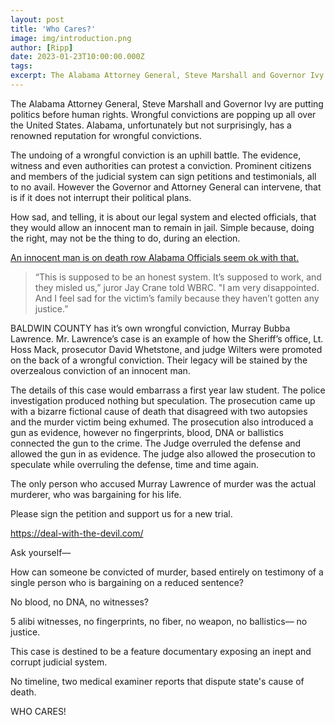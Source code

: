 ```yaml
---
layout: post
title: 'Who Cares?'
image: img/introduction.png
author: [Ripp]
date: 2023-01-23T10:00:00.000Z
tags: 
excerpt: The Alabama Attorney General, Steve Marshall and Governor Ivy are putting politics before human rights. Wrongful convictions are popping up all over the United States. Alabama, unfortunately but not surprisingly, has a renowned reputation for wrongful convictions.
---
```

The Alabama Attorney General, Steve Marshall and Governor Ivy are putting politics before human rights. Wrongful convictions are popping up all over the United States. Alabama, unfortunately but not surprisingly, has a renowned reputation for wrongful convictions.


The undoing of a wrongful conviction is an uphill battle. The evidence, witness and even authorities can protest a conviction. Prominent citizens and members of the judicial system can sign petitions and testimonials, all to no avail. However the Governor and Attorney General can intervene, that is if it does not interrupt their political plans.


How sad, and telling, it is about our legal system and elected officials, that they would allow an innocent man to remain in jail. Simple because, doing the right, may not be the thing to do, during an election.


[An innocent man is on death row Alabama Officials seem ok with that.](https://www.al.com/news/2022/04/an-innocent-man-is-on-death-row-alabama-officials-seem-ok-with-that.html)


> “This is supposed to be an honest system. It’s supposed to work, and they misled us,” juror Jay Crane told WBRC. "I am very disappointed. And I feel sad for the victim’s family because they haven’t gotten any justice.”


BALDWIN COUNTY has it’s own wrongful conviction, Murray Bubba Lawrence. Mr. Lawrence’s case is an example of how the Sheriff’s office, Lt. Hoss Mack, prosecutor David Whetstone, and judge Wilters were promoted on the back of a wrongful conviction. Their legacy will be stained by the overzealous conviction of an innocent man.


The details of this case would embarrass a first year law student. The police investigation produced nothing but speculation. The prosecution came up with a bizarre fictional cause of death that disagreed with two autopsies and the murder victim being exhumed. The prosecution also introduced a gun as evidence, however no fingerprints, blood, DNA or ballistics connected the gun to the crime. The Judge overruled the defense and allowed the gun in as evidence. The judge also allowed the prosecution to speculate while overruling the defense, time and time again.


The only person who accused Murray Lawrence of murder was the actual murderer, who was bargaining for his life.


Please sign the petition and support us for a new trial.


https://deal-with-the-devil.com/


Ask yourself—

How can someone be convicted of murder, based entirely on testimony of a single person who is bargaining on a reduced sentence?

No blood, no DNA, no witnesses?

5 alibi witnesses, no fingerprints, no fiber, no weapon, no ballistics— no justice.

This case is destined to be a feature documentary exposing an inept and corrupt judicial system.

No timeline, two medical examiner reports that dispute state's cause of death.


WHO CARES!